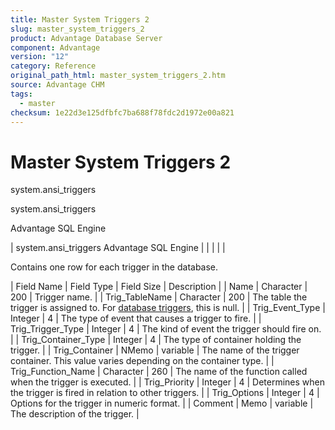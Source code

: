 ```yaml
---
title: Master System Triggers 2
slug: master_system_triggers_2
product: Advantage Database Server
component: Advantage
version: "12"
category: Reference
original_path_html: master_system_triggers_2.htm
source: Advantage CHM
tags:
  - master
checksum: 1e22d3e125dfbfc7ba688f78fdc2d1972e00a821
---
```


# Master System Triggers 2

system.ansi\_triggers

system.ansi\_triggers

Advantage SQL Engine

| system.ansi\_triggers  Advantage SQL Engine |  |  |  |  |

Contains one row for each trigger in the database.

| Field Name | Field Type | Field Size | Description |
| Name | Character | 200 | Trigger name. |
| Trig\_TableName | Character | 200 | The table the trigger is assigned to. For [database triggers](master_database_triggers.md), this is null. |
| Trig\_Event\_Type | Integer | 4 | The type of event that causes a trigger to fire. |
| Trig\_Trigger\_Type | Integer | 4 | The kind of event the trigger should fire on. |
| Trig\_Container\_Type | Integer | 4 | The type of container holding the trigger. |
| Trig\_Container | NMemo | variable | The name of the trigger container. This value varies depending on the container type. |
| Trig\_Function\_Name | Character | 260 | The name of the function called when the trigger is executed. |
| Trig\_Priority | Integer | 4 | Determines when the trigger is fired in relation to other triggers. |
| Trig\_Options | Integer | 4 | Options for the trigger in numeric format. |
| Comment | Memo | variable | The description of the trigger. |
